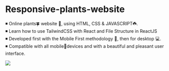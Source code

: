 # Responsive-plants-website

◾ Online plants🍀 website 🌵, using HTML, CSS & JAVASCRIPT☘️. <br>
◾ Learn how to use TailwindCSS with React and File Structure in ReactJS <br>
◾ Developed first with the Mobile First methodology 📱, then for desktop 💻.<br>
◾ Compatible with all mobile📱devices and with a beautiful and pleasant user interface.<br>

<img src="https://cdn.dribbble.com/users/2947819/screenshots/16603527/media/62b848c79595198eca1bb9cdd4922780.png?compress=1&resize=1200x900&vertical=top">
